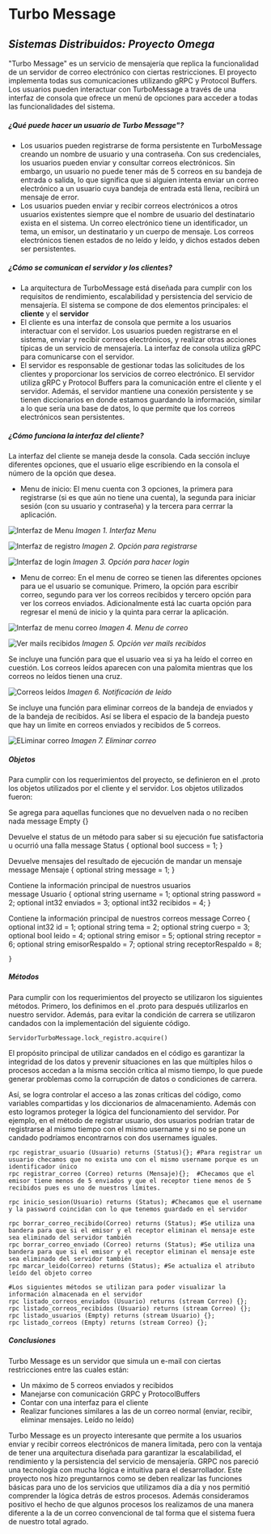 # Turbo Message
## _Sistemas Distribuidos: Proyecto Omega_



"Turbo Message" es un servicio de mensajería que replica la funcionalidad de un servidor de correo electrónico con ciertas restricciones. El proyecto implementa todas sus comunicaciones utilizando gRPC y Protocol Buffers. Los usuarios pueden interactuar con TurboMessage a través de una interfaz de consola que ofrece un menú de opciones para acceder a todas las funcionalidades del sistema. 


##### ¿Qué puede hacer un usuario de Turbo Message"?

- Los usuarios pueden registrarse de forma persistente en TurboMessage creando un nombre de usuario y una contraseña. Con sus credenciales, los usuarios pueden enviar y consultar correos electrónicos. Sin embargo, un usuario no puede tener más de 5 correos en su bandeja de entrada o salida, lo que significa que si alguien intenta enviar un correo electrónico a un usuario cuya bandeja de entrada está llena, recibirá un mensaje de error.
- Los usuarios pueden enviar y recibir correos electrónicos a otros usuarios existentes siempre que el nombre de usuario del destinatario exista en el sistema. Un correo electrónico tiene un identificador, un tema, un emisor, un destinatario y un cuerpo de mensaje. Los correos electrónicos tienen estados de no leído y leído, y dichos estados deben ser persistentes.

##### ¿Cómo se comunican el servidor y los clientes?

- La arquitectura de TurboMessage está diseñada para cumplir con los requisitos de rendimiento, escalabilidad y persistencia del servicio de mensajería. El sistema se compone de dos elementos principales: el **cliente** y el **servidor** 
- El cliente es una interfaz de consola que permite a los usuarios interactuar con el servidor. Los usuarios pueden registrarse en el sistema, enviar y recibir correos electrónicos, y realizar otras acciones típicas de un servicio de mensajería. La interfaz de consola utiliza gRPC para comunicarse con el servidor.
- El servidor es responsable de gestionar todas las solicitudes de los clientes y proporcionar los servicios de correo electrónico. El servidor utiliza gRPC y Protocol Buffers para la comunicación entre el cliente y el servidor. Además, el servidor mantiene una conexión persistente y se tienen diccionarios en donde estamos guardando la información, similar a lo que sería una base de datos, lo que permite que los correos electrónicos sean persistentes.


##### ¿Cómo funciona la interfaz del cliente?

La interfaz del cliente se maneja desde la consola. Cada sección incluye diferentes opciones, que el usuario elige escribiendo en la consola el número de la opción que desea.
- Menu de inicio:
El menu cuenta con 3 opciones, la primera para registrarse (si es que aún no tiene una cuenta), la segunda para iniciar sesión (con su usuario y contraseña) y la tercera para cerrrar la aplicación.

![Interfaz de Menu](https://github.com/jedgarr99/ProyectoOmega/blob/master/imgs/1MenuInicio.png)
*Imagen 1. Interfaz Menu*


![Interfaz de registro](https://github.com/jedgarr99/ProyectoOmega/blob/master/imgs/2Registro.png)
*Imagen 2. Opción para registrarse*

![Interfaz de login](https://github.com/jedgarr99/ProyectoOmega/blob/master/imgs/3InicioSesion.png)
*Imagen 3. Opción para hacer login*

- Menu de correo:
En el menu de correo se tienen las diferentes opciones para ue el usuario se comunique. Primero, la opción para escribir correo, segundo para ver los correos recibidos y tercero opción para ver los correos enviados. Adicionalmente está lac cuarta opción para regresar el menú de inicio y la quinta para cerrar la aplicación.

![Interfaz de menu correo](https://github.com/jedgarr99/ProyectoOmega/blob/master/imgs/4VerMailRecibido.png)
*Imagen 4. Menu de correo*

![Ver mails recibidos](https://github.com/jedgarr99/ProyectoOmega/blob/master/imgs/4VerMailRecibido.png)
*Imagen 5. Opción ver mails recibidos*

Se incluye una función para que el usuario vea si ya ha leído el correo en cuestión. Los correos leídos aparecen con una palomita mientras que los correos no leídos tienen una cruz.

![Correos leídos ](https://github.com/jedgarr99/ProyectoOmega/blob/master/imgs/5CorreoLeido.png)
*Imagen 6. Notificación de leído*

Se incluye una función para eliminar correos de la bandeja de enviados y de la bandeja de recibidos. Así se libera el espacio de la bandeja puesto que hay un limite en correos enviados y recibidos de 5 correos.

![ELiminar correo ](https://github.com/jedgarr99/ProyectoOmega/blob/master/imgs/7BorrarCoreo.png)
*Imagen 7. Eliminar correo*

##### Objetos
Para cumplir con los requerimientos del proyecto,  se definieron en el .proto los objetos utilizados por el cliente y el servidor. Los objetos utilizados fueron:
  
  
Se agrega para aquellas funciones que no devuelven nada o no reciben nada
    message Empty {} 

Devuelve el status de un método para saber si su ejecución fue satisfactoria u ocurrió una falla
    message Status {
        optional bool success = 1; 
    }

Devuelve mensajes del resultado de ejecución de mandar un mensaje 
    message Mensaje {
        optional string message = 1; 
    }

  
Contiene la información principal de nuestros usuarios   
    message Usuario {
        optional string username = 1; 
        optional string password = 2; 
        optional int32 enviados = 3;
        optional int32 recibidos = 4;
    }

Contiene la información principal de nuestros correos
    message Correo {
        optional int32 id = 1;
        optional string tema = 2;
        optional string cuerpo = 3;
        optional bool leido = 4; 
        optional string emisor = 5;
        optional string receptor = 6;
        optional string emisorRespaldo = 7;
        optional string receptorRespaldo = 8;

    }


##### Métodos
Para cumplir con los requerimientos del proyecto se utilizaron los siguientes métodos. Primero, los definimos en el .proto para después utilizarlos en nuestro servidor. Además, para evitar la condición de carrera se utilizaron candados con la implementación del siguiente código.

    ServidorTurboMessage.lock_registro.acquire()
    
El propósito principal de utilizar candados en el código es garantizar la integridad de los datos y prevenir situaciones en las que múltiples hilos o procesos accedan a la misma sección crítica al mismo tiempo, lo que puede generar problemas como la corrupción de datos o condiciones de carrera.

Así, se logra controlar el acceso a las zonas críticas del código, como variables compartidas y los diccionarios de almacenamiento. Además con esto logramos proteger la lógica del funcionamiento del servidor. Por ejemplo, en el método de registrar usuario, dos usuarios podrían tratar de registrarse al mismo tiempo con el mismo username y si no se pone un candado podríamos encontrarnos con dos usernames iguales.

    rpc registrar_usuario (Usuario) returns (Status){}; #Para registrar un usuario checamos que no exista uno con el mismo username porque es un identificador único
    rpc registrar_correo (Correo) returns (Mensaje){};  #Checamos que el emisor tiene menos de 5 enviados y que el receptor tiene menos de 5 recibidos pues es uno de nuestros límites.

    rpc inicio_sesion(Usuario) returns (Status); #Checamos que el username y la password coincidan con lo que tenemos guardado en el servidor

    rpc borrar_correo_recibido(Correo) returns (Status); #Se utiliza una bandera para que si el emisor y el receptor eliminan el mensaje este sea eliminado del servidor también
    rpc borrar_correo_enviado (Correo) returns (Status); #Se utiliza una bandera para que si el emisor y el receptor eliminan el mensaje este sea eliminado del servidor también
    rpc marcar_leido(Correo) returns (Status); #Se actualiza el atributo leído del objeto correo

    #Los siguientes métodos se utilizan para poder visualizar la información almacenada en el servidor
    rpc listado_correos_enviados (Usuario) returns (stream Correo) {};
    rpc listado_correos_recibidos (Usuario) returns (stream Correo) {};
    rpc listado_usuarios (Empty) returns (stream Usuario) {};
    rpc listado_correos (Empty) returns (stream Correo) {};

##### Conclusiones

Turbo Message es un servidor que simula un e-mail con ciertas restricciones entre las cuales están: 
- Un máximo de 5 correos enviados y recibidos
- Manejarse con comunicación GRPC y ProtocolBuffers
- Contar con una interfaz para el cliente
- Realizar funciones similares a las de un correo normal (enviar, recibir, eliminar mensajes. Leído no leído)

Turbo Message es un proyecto interesante que permite a los usuarios enviar y recibir correos electrónicos de manera limitada, pero con la ventaja de tener una arquitectura diseñada para garantizar la escalabilidad, el rendimiento y la persistencia del servicio de mensajería. GRPC nos pareció una tecnología con mucha lógica e intuitiva para el desarrollador. Este proyecto nos hizo preguntarnos como se deben realizar las funciones básicas para uno de los servicios que utilizamos día a día y nos permitió comprender la lógica detrás de estros procesos. Además consideramos positivo el hecho de que algunos procesos los realizamos de una manera diferente a la de un correo convencional de tal forma que el sistema fuera de nuestro total agrado.



